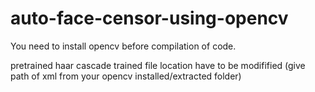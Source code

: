 # auto-face-censor-using-opencv

You need to install opencv before compilation of code.

pretrained haar cascade trained file location have to be modifified (give path of xml from your opencv installed/extracted folder)
